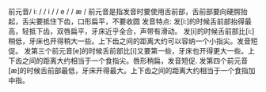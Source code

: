 前元音/ i: / / i / / e / / æ /
前元音是指发音时要使用舌前部，舌前部要向硬腭抬起，舌尖要抵住下齿，口形扁平，不要收圆
发音特点:
发[i:]的时候舌前部抬得最高，轻抵下齿，双唇扁平，牙床近乎全合，声带有滑动。
发[i]的时候舌前部比[i:]稍低，牙床也开得稍大一些。上下齿之间的距离大约可以容纳一个小指尖。发音短促。
发第三个前元音[e]的时候舌前部比[i]又要第一些，牙床也开得更大一些。上下齿之间的距离大约相当于一个食指尖。唇形稍扁，发音短促.
发第四个前元音[æ]的时候舌前部最低，牙床开得最大。上下齿之间的距离大约相当于一个食指加中指。

